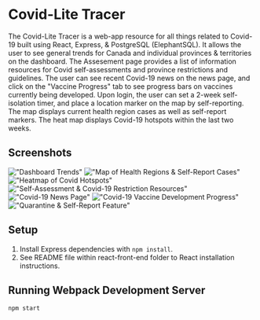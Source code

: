 # Covid-Lite Tracer

The Covid-Lite Tracer is a web-app resource for all things related to Covid-19 built using React, Express, & PostgreSQL (ElephantSQL). It allows the user to see general trends for Canada and individual provinces & territories on the dashboard. The Assesement page provides a list of information resources for Covid self-assessments and province restrictions and guidelines. The user can see recent Covid-19 news on the news page, and click on the "Vaccine Progress" tab to see progress bars on vaccines currently being developed. Upon login, the user can set a 2-week self-isolation timer, and place a location marker on the map by self-reporting. The map displays current health region cases as well as self-report markers. The heat map displays Covid-19 hotspots within the last two weeks.

## Screenshots

!["Dashboard Trends"](https://github.com/kevinyang-cyen/CovidApp/blob/master/screenshots/CovidLite-1.PNG?raw=true)
!["Map of Health Regions & Self-Report Cases"](https://github.com/kevinyang-cyen/CovidApp/blob/master/screenshots/CovidLite-2.PNG?raw=true)
!["Heatmap of Covid Hotspots"](https://github.com/kevinyang-cyen/CovidApp/blob/master/screenshots/CovidLite-3.PNG?raw=true)
!["Self-Assessment & Covid-19 Restriction Resources"](https://github.com/kevinyang-cyen/CovidApp/blob/master/screenshots/CovidLite-4.PNG?raw=true)
!["Covid-19 News Page"](https://github.com/kevinyang-cyen/CovidApp/blob/master/screenshots/CovidLite-5.PNG?raw=true)
!["Covid-19 Vaccine Development Progress"](https://github.com/kevinyang-cyen/CovidApp/blob/master/screenshots/CovidLite-6.PNG?raw=true)
!["Quarantine & Self-Report Feature"](https://github.com/kevinyang-cyen/CovidApp/blob/master/screenshots/CovidLite-7.PNG?raw=true)


## Setup

1. Install Express dependencies with `npm install`.
2. See README file within react-front-end folder to React installation instructions.

## Running Webpack Development Server

```sh
npm start
```